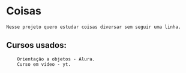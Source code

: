 # Coisas 

    Nesse projeto quero estudar coisas diversar sem seguir uma linha. 


##  Cursos usados:  

        Orientação a objetos - Alura.
        Curso em video - yt.

